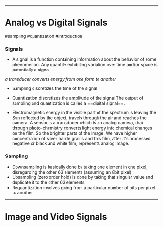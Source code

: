 
---
# Analog vs Digital Signals
#sampling #quantization #introduction 

### Signals
* A signal is a function containing information about the behavior of some phenomenon. Any quantity exhibiting variation over time and/or space is potentially a signal.

_a transducer converts energy from one form to another_
* Sampling discretizes the time of the signal
* Quantization discretizes the amplitude of the signal
The output of sampling and quantization is called a ==digital signal==.

* Electromagnetic energy in the visible part of the spectrum is leaving the Sun reflected by the object, travels through the air and reaches the camera. A sensor is a transducer which is an analog camera, that through photo-chemistry converts light energy into chemical changes on the film. So the brighter parts of the image. We have higher concentration of silver halide grains and this film, after it's processed, negative or black and white film, represents analog image. 

### Sampling
* Downsampling is basically done by taking one element in one pixel, disregarding the other 63 elements (assuming an 8bit pixel) 
* Upsampling (zero order hold) is done by taking that singular value and duplicate it to the other 63 elements
* Requantization involves going from a particular number of bits per pixel to another

---
# Image and Video Signals



